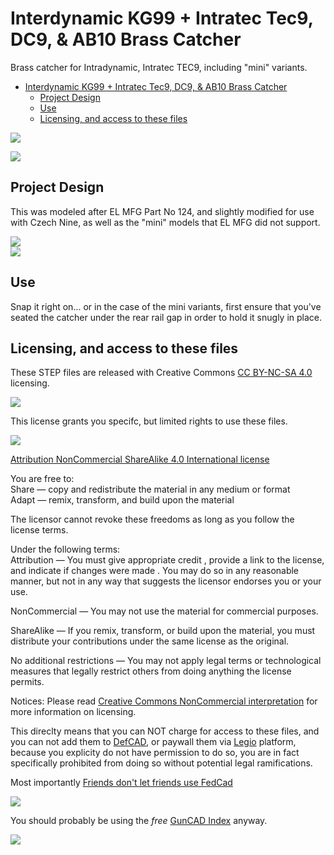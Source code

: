 # Interdynamic KG99 + Intratec Tec9, DC9, & AB10 Brass Catcher
Brass catcher for Intradynamic, Intratec TEC9, including "mini" variants. 

* [Interdynamic KG99 + Intratec Tec9, DC9, & AB10 Brass Catcher](#interdynamic-kg99--intratec-tec9-dc9--ab10-brass-cacther) 
   * [Project Design](#project-design)
   * [Use](#use)
   * [Licensing, and access to these files](#licensing-and-access-to-these-files)
   
<img src="https://raw.githubusercontent.com/MAVProxyUser/Interdynamic-Intratec-brass-catcher/refs/heads/main/Sample.png"><br>

<img src="https://raw.githubusercontent.com/MAVProxyUser/Interdynamic-Intratec-brass-catcher/refs/heads/main/PrintedSamples.jpg"><br>

## Project Design
This was modeled after EL MFG Part No 124, and slightly modified for use with Czech Nine, as well as the "mini" models that EL MFG did not support.

<img src="https://raw.githubusercontent.com/MAVProxyUser/Interdynamic-Intratec-brass-catcher/refs/heads/main/ELMFG.png"><br>
<img src="https://raw.githubusercontent.com/MAVProxyUser/Interdynamic-Intratec-brass-catcher/refs/heads/main/ELMFG-PartNo-124.jpg"><br>

## Use

Snap it right on... or in the case of the mini variants, first ensure that you've seated the catcher under the rear rail gap in order to hold it snugly in place. 

## Licensing, and access to these files
These STEP files are released with Creative Commons [CC BY-NC-SA 4.0](https://creativecommons.org/licenses/by-nc-sa/4.0/) licensing. 
<p align="left">
  <img src="https://raw.githubusercontent.com/MAVProxyUser/NowAllOfChinaKnowsYouAreHere/master/ccbysancsa.png">
</p>

This license grants you specifc, but limited rights to use these files. 
<p align="left">
  <img src="https://raw.githubusercontent.com/MAVProxyUser/NowAllOfChinaKnowsYouAreHere/master/cc_license_spectrum.png">
</p>

[Attribution NonCommercial ShareAlike 4.0 International license](https://creativecommons.org/licenses/by-nc-sa/4.0/legalcode.en)

You are free to:<br>
Share — copy and redistribute the material in any medium or format<br>
Adapt — remix, transform, and build upon the material<br>

The licensor cannot revoke these freedoms as long as you follow the license terms.<br>

Under the following terms:<br>
Attribution — You must give appropriate credit , provide a link to the license, and indicate if changes were made . You may do so in any reasonable manner, but not in any way that suggests the licensor endorses you or your use.<br>

NonCommercial — You may not use the material for commercial purposes.<br>

ShareAlike — If you remix, transform, or build upon the material, you must distribute your contributions under the same license as the original.<br>

No additional restrictions — You may not apply legal terms or technological measures that legally restrict others from doing anything the license permits.<br>

Notices: Please read [Creative Commons NonCommercial interpretation](https://wiki.creativecommons.org/wiki/NonCommercial_interpretation) for more information on licensing.<br>

This direclty means that you can NOT charge for access to these files, and you can not add them to [DefCAD](https://defcad.com), or paywall them via [Legio](https://ddlegio.com) platform, because you explicity do not have permission to do so, you are in fact specifically prohibited from doing so without potential legal ramifications. 

Most importantly [Friends don't let friends use FedCad](https://www.reddit.com/r/fosscad/comments/13zzyi5/just_a_friendly_psa_for_those_who_dont_know_about/)
<p align="left">
  <img src="https://raw.githubusercontent.com/MAVProxyUser/NowAllOfChinaKnowsYouAreHere/master/fedcad.jpg">
</p>

You should probably be using the *free* [GunCAD Index](https://guncadindex.com) anyway.  
<p align="left">
  <img src="https://raw.githubusercontent.com/MAVProxyUser/NowAllOfChinaKnowsYouAreHere/master/GunCad.jpg">
</p>

